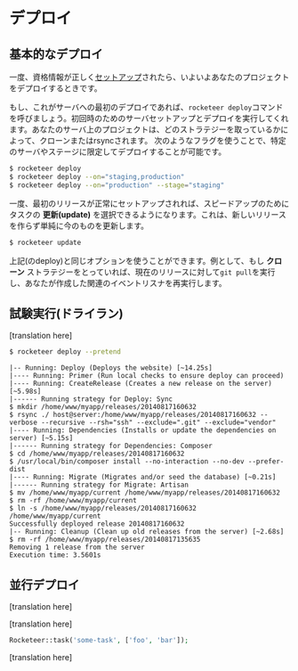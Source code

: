 # デプロイ

<!--original
# Deploying
-->

## 基本的なデプロイ

<!--original
## Basic deployment
-->

一度、資格情報が正しく[セットアップ](../I-Introduction/Getting-started.md)されたら、いよいよあなたのプロジェクトをデプロイするときです。

<!--original
Once your credentials are properly setup after the [Getting Started](#/docs/docs/I-Introduction/Getting-started) section, it's time to deploy your project.
-->

もし、これがサーバへの最初のデプロイであれば、`rocketeer deploy`コマンドを呼びましょう。初回時のためのサーバセットアップとデプロイを実行してくれます。あなたのサーバ上のプロジェクトは、どのストラテジーを取っているかによって、クローンまたはrsyncされます。
次のようなフラグを使うことで、特定のサーバやステージに限定してデプロイすることが可能です。

<!--original
If it's your first time deploying on the server, call the `rocketeer deploy` command, it'll setup your server and deploy for the first time. Depending on what strategy you picked, it will either clone or rsync your project on the server.
You can choose to only deploy to specific servers or stages by using the relevant flags:
-->

```bash
$ rocketeer deploy
$ rocketeer deploy --on="staging,production"
$ rocketeer deploy --on="production" --stage="staging"
```

一度、最初のリリースが正常にセットアップされれば、スピードアップのためにタスクの **更新(update)** を選択できるようになります。これは、新しいリリースを作らず単純に今のものを更新します。

<!--original
Once a first release is properly setup, to speed things up you can decide to use the **Update** task, which will not create a new release, but simply update the current one:
-->

```bash
$ rocketeer update
```

上記(のdeploy)と同じオプションを使うことができます。例として、もし **クローン** ストラテジーをとっていれば、現在のリリースに対して`git pull`を実行し、あなたが作成した関連のイベントリスナを再実行します。

<!--original
The same options can be used as above. Per example if you use the **Clone** strategy, it will do a `git pull` on the current release, and re-run any relevant event listeners you created.
-->

## 試験実行(ドライラン)

<!--original
## Dry runs
-->

[translation here]

<!--original
If you're unsure about your deployment procedure, you can use the `--pretend` flag to display what commands and tasks would be run were you to execute the command normally.
-->

```bash
$ rocketeer deploy --pretend
```

```
|-- Running: Deploy (Deploys the website) [~14.25s]
|---- Running: Primer (Run local checks to ensure deploy can proceed)
|---- Running: CreateRelease (Creates a new release on the server) [~5.98s]
|------ Running strategy for Deploy: Sync
$ mkdir /home/www/myapp/releases/20140817160632
$ rsync ./ host@server:/home/www/myapp/releases/20140817160632 --verbose --recursive --rsh="ssh" --exclude=".git" --exclude="vendor"
|---- Running: Dependencies (Installs or update the dependencies on server) [~5.15s]
|------ Running strategy for Dependencies: Composer
$ cd /home/www/myapp/releases/20140817160632
$ /usr/local/bin/composer install --no-interaction --no-dev --prefer-dist
|---- Running: Migrate (Migrates and/or seed the database) [~0.21s]
|------ Running strategy for Migrate: Artisan
$ mv /home/www/myapp/current /home/www/myapp/releases/20140817160632
$ rm -rf /home/www/myapp/current
$ ln -s /home/www/myapp/releases/20140817160632 /home/www/myapp/current
Successfully deployed release 20140817160632
|-- Running: Cleanup (Clean up old releases from the server) [~2.68s]
$ rm -rf /home/www/myapp/releases/20140817135635
Removing 1 release from the server
Execution time: 3.5601s
```

## 並行デプロイ

<!--original
## Parallel deployments
-->

[translation here]

<!--original
By default Rocketeer executes everything synchronously, but via the `--parallel` flag you can decide to deploy everything in parallel. An important note on what this means: it will **not** run tasks within a queue in parallel, the order of tasks in a queue is crucial and thus that order is kept. What it will run in parallel, is the various connections and/or stages.
-->

[translation here]

<!--original
Say you have the following task registered:
-->

```php
Rocketeer::task('some-task', ['foo', 'bar']);
```

[translation here]

<!--original
If you have 3 connections, each with 2 servers and 2 stages, Rocketeer will spawn 12 processes in parallel, each doing sequentially `foo` then `bar` on the matching connections/stages.
-->
